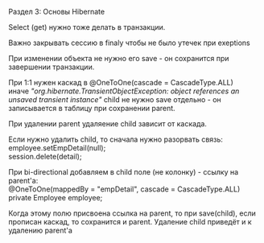 Раздел 3: Основы Hibernate  

Select (get) нужно тоже делать в транзакции.

Важно закрывать сессию в finaly чтобы не было утечек при exeptions  

При изменении объекта не нужно его save - он сохранится при завершении транзакции.

При 1:1 нужен каскад в @OneToOne(cascade = CascadeType.ALL)  
иначе *"org.hibernate.TransientObjectException: object references an unsaved transient instance"*
child не нужно save отдельно - он записывается в таблицу при сохранении parent.  

При удалении parent удаляение child зависит от каскада.  

Если нужно удалить child, то сначала нужно разорвать связь:
employee.setEmpDetail(null);  
session.delete(detail);  

При bi-directional добавляем в child поле (не колонку) - ссылку на parent'a:  
@OneToOne(mappedBy = "empDetail", cascade = CascadeType.ALL)    
private Employee employee;  

Когда этому полю присвоена ссылка на parent, то при save(child), если прописан каскад, то сохранится и parent. Удаление child приведёт и к удалению parent'a  





